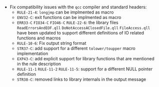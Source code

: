 * Fix compatibility issues with the `qcc` compiler and standard headers:
  * `RULE-21-4`: `longjmp` can be implmented as macro
  * `ENV32-C`: exit functions can be implmented as macro
  * `ERR33-C` `FIO34-C` `FIO46-C` `RULE-22-6`: the library files `ReadErrorsAndEOF.qll` `DoNotAccessAClosedFile.qll` `FileAccess.qll` have been updated to support different definitions of IO related functions and macros
  * `RULE-10-6`: Fix output string format
  * `STR37-C`: add support for a different `tolower/toupper` macro implementation
  * `EXP43-C`: add explicit support for library functions that are mentioned in the rule description
  * `RULE-11-1` `RULE-11-2` `RULE-11-5`: support for a different NULL pointer definition
  * `STR38-C`: removed links to library internals in the output message